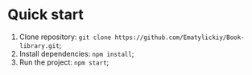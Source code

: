 # Quick start

1. Clone repository:  `git clone https://github.com/Ematylickiy/Book-library.git`;
2. Install dependencies:  `npm install`;
3. Run the project:  `npm start`;
